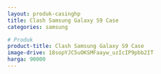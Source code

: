 ```yaml
---
layout: produk-casinghp
title: Clash Samsung Galaxy S9 Case
categories: samsung

# Produk
product-title: Clash Samsung Galaxy S9 Case
image-drive: 18sopYJC5uOKSMFaayw_uzIcIP9pbb2IT
harga: 90000
---
```


